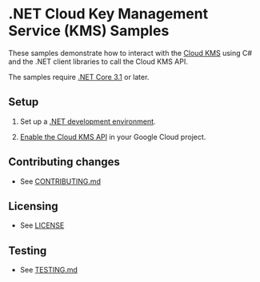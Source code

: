 # .NET Cloud Key Management Service (KMS) Samples

These samples demonstrate how to interact with the [Cloud KMS][kms] using C# and
the .NET client libraries to call the Cloud KMS API.

The samples require [.NET Core 3.1][net-core] or later.

## Setup

1.  Set up a [.NET development environment](https://cloud.google.com/dotnet/docs/setup).

1.  [Enable the Cloud KMS API][enable-api] in your Google Cloud project.


## Contributing changes

* See [CONTRIBUTING.md](../../../CONTRIBUTING.md)


## Licensing

* See [LICENSE](../../../LICENSE)


## Testing

* See [TESTING.md](../../../TESTING.md)


[kms]: https://cloud.google.com/kms
[enable-api]: https://console.cloud.google.com/flows/enableapi?apiid=cloudkms.googleapis.com
[net-core]: https://www.microsoft.com/net/core
